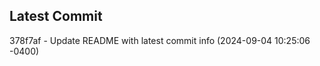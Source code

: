
## Latest Commit
378f7af - Update README with latest commit info (2024-09-04 10:25:06 -0400) <Yunxi-Zhou>
